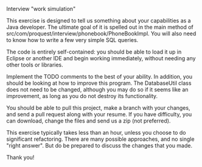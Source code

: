 Interview "work simulation"

This exercise is designed to tell us something about your capabilities as a Java developer.
The ultimate goal of it is spelled out in the main method of src/com/proquest/interview/phonebook/PhoneBookImpl.
You will also need to know how to write a few very simple SQL queries.

The code is entirely self-contained: you should be able to load it up in Eclipse or another IDE 
and begin working immediately, without needing any other tools or libraries.

Implement the TODO comments to the best of your ability.  In addition, you should be looking 
at how to improve this program.  The DatabaseUtil class does not need to be changed, 
although you may do so if it seems like an improvement, as long as you do not destroy its functionality.

You should be able to pull this project, make a branch with your changes, and send a pull request along with your resume. 
If you have difficulty, you can download, change the files and send us a zip (not preferred).

This exercise typically takes less than an hour, unless you choose to do significant refactoring.
There are many possible approaches, and no single "right answer".  But do be prepared to discuss 
the changes that you made.

Thank you!